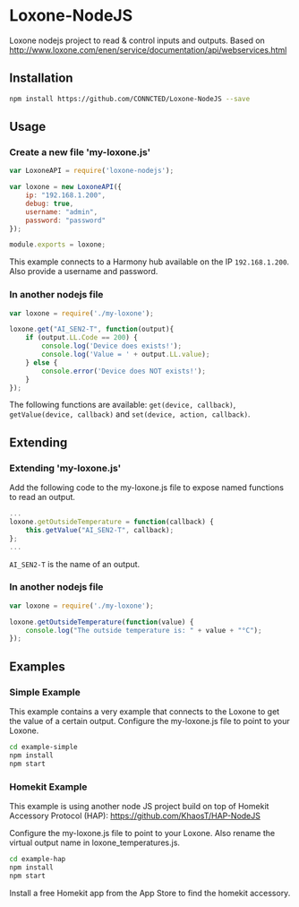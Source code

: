 # Loxone-NodeJS
Loxone nodejs project to read &amp; control inputs and outputs.
Based on http://www.loxone.com/enen/service/documentation/api/webservices.html

## Installation
```bash
npm install https://github.com/CONNCTED/Loxone-NodeJS --save
```

## Usage
### Create a new file 'my-loxone.js'
```javascript
var LoxoneAPI = require('loxone-nodejs');

var loxone = new LoxoneAPI({
    ip: "192.168.1.200",
    debug: true,
    username: "admin",
    password: "password"
});

module.exports = loxone;
```

This example connects to a Harmony hub available on the IP `192.168.1.200`. 
Also provide a username and password.

### In another nodejs file
```javascript
var loxone = require('./my-loxone');

loxone.get("AI_SEN2-T", function(output){
    if (output.LL.Code == 200) {
        console.log('Device does exists!');
        console.log('Value = ' + output.LL.value);
    } else {
        console.error('Device does NOT exists!');
    }
});
```

The following functions are available: `get(device, callback)`, `getValue(device, callback)` and `set(device, action, callback)`. 

## Extending
### Extending 'my-loxone.js'
Add the following code to the my-loxone.js file to expose named functions to read an output.
```javascript
...
loxone.getOutsideTemperature = function(callback) {
    this.getValue("AI_SEN2-T", callback);
};
...
```

`AI_SEN2-T` is the name of an output.

### In another nodejs file
```javascript
var loxone = require('./my-loxone');

loxone.getOutsideTemperature(function(value) {
    console.log("The outside temperature is: " + value + "°C");
});
```

## Examples
### Simple Example
This example contains a very example that connects to the Loxone to get the value of a certain output.
Configure the my-loxone.js file to point to your Loxone.

```bash
cd example-simple
npm install
npm start
```

### Homekit Example
This example is using another node JS project build on top of Homekit Accessory Protocol (HAP):
https://github.com/KhaosT/HAP-NodeJS

Configure the my-loxone.js file to point to your Loxone.
Also rename the virtual output name in loxone_temperatures.js.

```bash
cd example-hap
npm install
npm start
```

Install a free Homekit app from the App Store to find the homekit accessory.